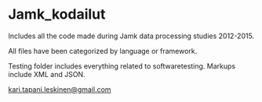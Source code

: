 # Jamk_kodailut
Includes all the code made during Jamk data processing studies 2012-2015.

All files have been categorized by language or framework.

Testing folder includes everything related to softwaretesting.
Markups include XML and JSON.

kari.tapani.leskinen@gmail.com
